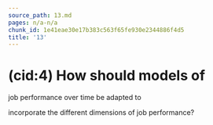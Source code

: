```yaml
---
source_path: 13.md
pages: n/a-n/a
chunk_id: 1e41eae30e17b383c563f65fe930e2344886f4d5
title: '13'
---
```

# (cid:4) How should models of

job performance over time be adapted to

incorporate the different dimensions of job performance?
